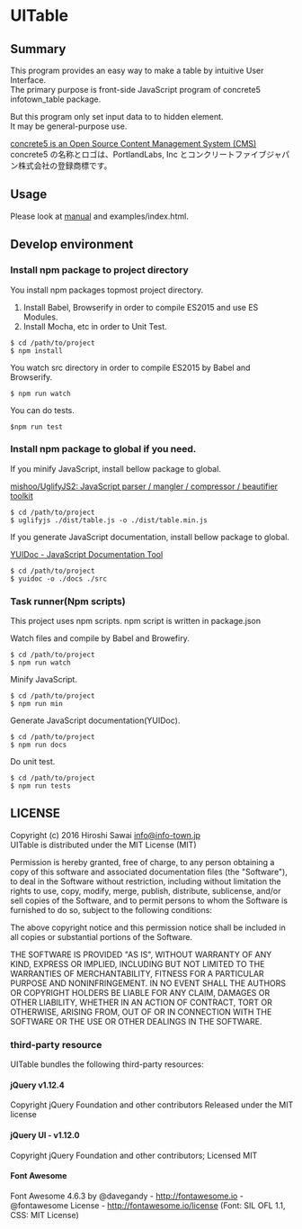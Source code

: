# UITable

## Summary

This program provides an easy way to make a table by intuitive User Interface.  
The primary purpose is front-side JavaScript program of concrete5 infotown_table package.

But this program only set input data to to hidden element.  
It may be general-purpose use.

[concrete5 is an Open Source Content Management System (CMS)](https://www.concrete5.org/)  
concrete5 の名称とロゴは、PortlandLabs, Inc とコンクリートファイブジャパン株式会社の登録商標です。


## Usage

Please look at [manual](./manual/manual.md) and examples/index.html.


## Develop environment

### Install npm package to project directory 

You install npm packages topmost project directory.

1. Install Babel, Browserify in order to compile ES2015 and use ES Modules.
2. Install Mocha, etc in order to Unit Test.


```
$ cd /path/to/project
$ npm install
```

You watch src directory in order to compile ES2015 by Babel and Browserify.

    $ npm run watch

You can do tests.

    $npm run test

### Install npm package to global if you need.

If you minify JavaScript, install bellow package to global.

[mishoo/UglifyJS2: JavaScript parser / mangler / compressor / beautifier toolkit](https://github.com/mishoo/UglifyJS2)

    $ cd /path/to/project
    $ uglifyjs ./dist/table.js -o ./dist/table.min.js

If you generate JavaScript documentation, install bellow package to global.
 
[YUIDoc - JavaScript Documentation Tool](http://yui.github.io/yuidoc/)

    $ cd /path/to/project
    $ yuidoc -o ./docs ./src

### Task runner(Npm scripts)

This project uses npm scripts. npm script is written in package.json

Watch files and compile by Babel and Browefiry.

    $ cd /path/to/project
    $ npm run watch

Minify JavaScript.

    $ cd /path/to/project
    $ npm run min

Generate JavaScript documentation(YUIDoc).

    $ cd /path/to/project
    $ npm run docs

Do unit test.

    $ cd /path/to/project
    $ npm run tests


## LICENSE

Copyright (c) 2016 Hiroshi Sawai <info@info-town.jp>  
UITable is distributed under the MIT License (MIT)

Permission is hereby granted, free of charge, to any person obtaining a copy of this software and associated documentation files (the "Software"), to deal in the Software without restriction, including without limitation the rights to use, copy, modify, merge, publish, distribute, sublicense, and/or sell copies of the Software, and to permit persons to whom the Software is furnished to do so, subject to the following conditions:

The above copyright notice and this permission notice shall be included in all copies or substantial portions of the Software.

THE SOFTWARE IS PROVIDED "AS IS", WITHOUT WARRANTY OF ANY KIND, EXPRESS OR IMPLIED, INCLUDING BUT NOT LIMITED TO THE WARRANTIES OF MERCHANTABILITY, FITNESS FOR A PARTICULAR PURPOSE AND NONINFRINGEMENT. IN NO EVENT SHALL THE AUTHORS OR COPYRIGHT HOLDERS BE LIABLE FOR ANY CLAIM, DAMAGES OR OTHER LIABILITY, WHETHER IN AN ACTION OF CONTRACT, TORT OR OTHERWISE, ARISING FROM, OUT OF OR IN CONNECTION WITH THE SOFTWARE OR THE USE OR OTHER DEALINGS IN THE SOFTWARE.
   
### third-party resource
   
UITable bundles the following third-party resources:

#### jQuery v1.12.4

Copyright jQuery Foundation and other contributors
Released under the MIT license

#### jQuery UI - v1.12.0

Copyright jQuery Foundation and other contributors; Licensed MIT

#### Font Awesome
   
Font Awesome 4.6.3 by @davegandy - http://fontawesome.io - @fontawesome
License - http://fontawesome.io/license (Font: SIL OFL 1.1, CSS: MIT License)

